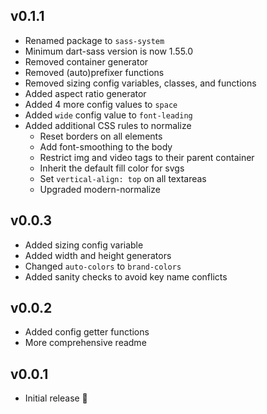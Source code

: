 ## v0.1.1

- Renamed package to `sass-system`
- Minimum dart-sass version is now 1.55.0
- Removed container generator
- Removed (auto)prefixer functions
- Removed sizing config variables, classes, and functions
- Added aspect ratio generator
- Added 4 more config values to `space`
- Added `wide` config value to `font-leading`
- Added additional CSS rules to normalize
  - Reset borders on all elements
  - Add font-smoothing to the body
  - Restrict img and video tags to their parent container
  - Inherit the default fill color for svgs
  - Set `vertical-align: top` on all textareas
  - Upgraded modern-normalize

## v0.0.3

- Added sizing config variable
- Added width and height generators
- Changed `auto-colors` to `brand-colors`
- Added sanity checks to avoid key name conflicts

## v0.0.2

- Added config getter functions
- More comprehensive readme

## v0.0.1

- Initial release 🎉
